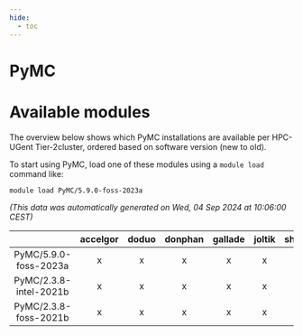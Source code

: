 ```yaml
---
hide:
  - toc
---
```


PyMC
====

# Available modules


The overview below shows which PyMC installations are available per HPC-UGent Tier-2cluster, ordered based on software version (new to old).

To start using PyMC, load one of these modules using a `module load` command like:

```shell
module load PyMC/5.9.0-foss-2023a
```

*(This data was automatically generated on Wed, 04 Sep 2024 at 10:06:00 CEST)*  

| |accelgor|doduo|donphan|gallade|joltik|shinx|skitty|
| :---: | :---: | :---: | :---: | :---: | :---: | :---: | :---: |
|PyMC/5.9.0-foss-2023a|x|x|x|x|x|x|x|
|PyMC/2.3.8-intel-2021b|x|x|x|x|x|-|x|
|PyMC/2.3.8-foss-2021b|x|x|x|x|x|-|x|
